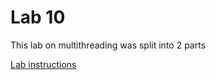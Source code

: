 # Lab 10

This lab on multithreading was split into 2 parts

[Lab instructions](https://gmierzwinski.github.io/bishops/cs321/resources/CS321_Lab_10.pdf)
